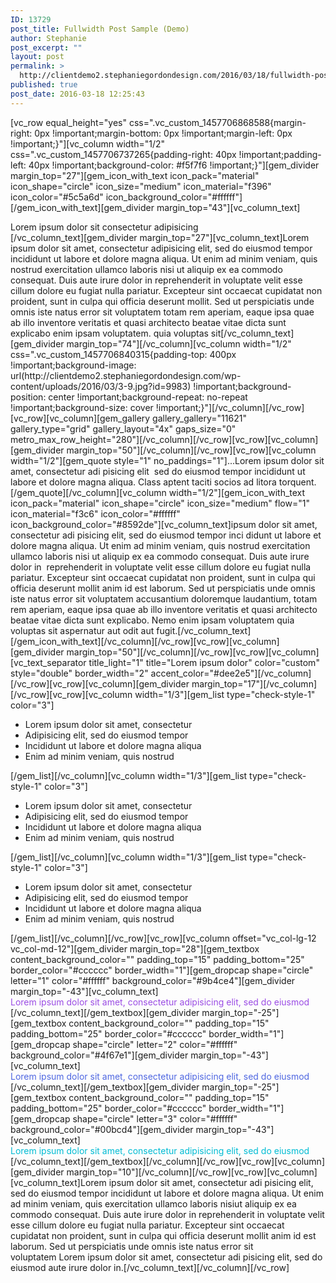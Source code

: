 ```yaml
---
ID: 13729
post_title: Fullwidth Post Sample (Demo)
author: Stephanie
post_excerpt: ""
layout: post
permalink: >
  http://clientdemo2.stephaniegordondesign.com/2016/03/18/fullwidth-post-sample-6/
published: true
post_date: 2016-03-18 12:25:43
---
```

[vc_row equal_height="yes" css=".vc_custom_1457706868588{margin-right: 0px !important;margin-bottom: 0px !important;margin-left: 0px !important;}"][vc_column width="1/2" css=".vc_custom_1457706737265{padding-right: 40px !important;padding-left: 40px !important;background-color: #f5f7f6 !important;}"][gem_divider margin_top="27"][gem_icon_with_text icon_pack="material" icon_shape="circle" icon_size="medium" icon_material="f396" icon_color="#5c5a6d" icon_background_color="#ffffff"][/gem_icon_with_text][gem_divider margin_top="43"][vc_column_text]
<div class="title-h4">Lorem ipsum dolor sit
consectetur adipisicing</div>
[/vc_column_text][gem_divider margin_top="27"][vc_column_text]Lorem ipsum dolor sit amet, consectetur adipisicing elit, sed do eiusmod tempor incididunt ut labore et dolore magna aliqua. Ut enim ad minim veniam, quis nostrud exercitation ullamco laboris nisi ut aliquip ex ea commodo consequat. Duis aute irure dolor in reprehenderit in voluptate velit esse cillum dolore eu fugiat nulla pariatur. Excepteur sint occaecat cupidatat non proident, sunt in culpa qui officia deserunt mollit. Sed ut perspiciatis unde omnis iste natus error sit voluptatem totam rem aperiam, eaque ipsa quae ab illo inventore veritatis et quasi architecto beatae vitae dicta sunt explicabo enim ipsam voluptatem. quia voluptas sit[/vc_column_text][gem_divider margin_top="74"][/vc_column][vc_column width="1/2" css=".vc_custom_1457706840315{padding-top: 400px !important;background-image: url(http://clientdemo2.stephaniegordondesign.com/wp-content/uploads/2016/03/3-9.jpg?id=9983) !important;background-position: center !important;background-repeat: no-repeat !important;background-size: cover !important;}"][/vc_column][/vc_row][vc_row][vc_column][gem_gallery gallery_gallery="11621" gallery_type="grid" gallery_layout="4x" gaps_size="0" metro_max_row_height="280"][/vc_column][/vc_row][vc_row][vc_column][gem_divider margin_top="50"][/vc_column][/vc_row][vc_row][vc_column width="1/2"][gem_quote style="1" no_paddings="1"]...Lorem ipsum dolor sit amet, consectetur adi pisicing elit  sed do eiusmod tempor incididunt ut labore et dolore magna aliqua. Class aptent taciti socios ad litora torquent.[/gem_quote][/vc_column][vc_column width="1/2"][gem_icon_with_text icon_pack="material" icon_shape="circle" icon_size="medium" flow="1" icon_material="f3c6" icon_color="#ffffff" icon_background_color="#8592de"][vc_column_text]ipsum dolor sit amet, consectetur adi pisicing elit, sed do eiusmod tempor inci didunt ut labore et dolore magna aliqua. Ut enim ad minim veniam, quis nostrud exercitation ullamco laboris nisi ut aliquip ex ea commodo consequat. Duis aute irure dolor in  reprehenderit in voluptate velit esse cillum dolore eu fugiat nulla pariatur. Excepteur sint occaecat cupidatat non proident, sunt in culpa qui officia deserunt mollit anim id est laborum. Sed ut perspiciatis unde omnis iste natus error sit voluptatem accusantium doloremque laudantium, totam rem aperiam, eaque ipsa quae ab illo inventore veritatis et quasi architecto beatae vitae dicta sunt explicabo. Nemo enim ipsam voluptatem quia voluptas sit aspernatur aut odit aut fugit.[/vc_column_text][/gem_icon_with_text][/vc_column][/vc_row][vc_row][vc_column][gem_divider margin_top="50"][/vc_column][/vc_row][vc_row][vc_column][vc_text_separator title_light="1" title="Lorem ipsum dolor" color="custom" style="double" border_width="2" accent_color="#dee2e5"][/vc_column][/vc_row][vc_row][vc_column][gem_divider margin_top="17"][/vc_column][/vc_row][vc_row][vc_column width="1/3"][gem_list type="check-style-1" color="3"]
<ul>
 	<li>Lorem ipsum dolor sit amet, consectetur</li>
 	<li>Adipisicing elit, sed do eiusmod tempor</li>
 	<li>Incididunt ut labore et dolore magna aliqua</li>
 	<li>Enim ad minim veniam, quis nostrud</li>
</ul>
[/gem_list][/vc_column][vc_column width="1/3"][gem_list type="check-style-1" color="3"]
<ul>
 	<li>Lorem ipsum dolor sit amet, consectetur</li>
 	<li>Adipisicing elit, sed do eiusmod tempor</li>
 	<li>Incididunt ut labore et dolore magna aliqua</li>
 	<li>Enim ad minim veniam, quis nostrud</li>
</ul>
[/gem_list][/vc_column][vc_column width="1/3"][gem_list type="check-style-1" color="3"]
<ul>
 	<li>Lorem ipsum dolor sit amet, consectetur</li>
 	<li>Adipisicing elit, sed do eiusmod tempor</li>
 	<li>Incididunt ut labore et dolore magna aliqua</li>
 	<li>Enim ad minim veniam, quis nostrud</li>
</ul>
[/gem_list][/vc_column][/vc_row][vc_row][vc_column offset="vc_col-lg-12 vc_col-md-12"][gem_divider margin_top="28"][gem_textbox content_background_color="" padding_top="15" padding_bottom="25" border_color="#cccccc" border_width="1"][gem_dropcap shape="circle" letter="1" color="#ffffff" background_color="#9b4ce4"][gem_divider margin_top="-43"][vc_column_text]
<div class="styled-subtitle"><span style="color: #9b4ce4;">Lorem ipsum dolor sit amet, consectetur adipisicing elit, sed do eiusmod </span></div>
[/vc_column_text][/gem_textbox][gem_divider margin_top="-25"][gem_textbox content_background_color="" padding_top="15" padding_bottom="25" border_color="#cccccc" border_width="1"][gem_dropcap shape="circle" letter="2" color="#ffffff" background_color="#4f67e1"][gem_divider margin_top="-43"][vc_column_text]
<div class="styled-subtitle"><span style="color: #4f67e1;">Lorem ipsum dolor sit amet, consectetur adipisicing elit, sed do eiusmod </span></div>
[/vc_column_text][/gem_textbox][gem_divider margin_top="-25"][gem_textbox content_background_color="" padding_top="15" padding_bottom="25" border_color="#cccccc" border_width="1"][gem_dropcap shape="circle" letter="3" color="#ffffff" background_color="#00bcd4"][gem_divider margin_top="-43"][vc_column_text]
<div class="styled-subtitle"><span style="color: #00bcd4;">Lorem ipsum dolor sit amet, consectetur adipisicing elit, sed do eiusmod </span></div>
[/vc_column_text][/gem_textbox][/vc_column][/vc_row][vc_row][vc_column][gem_divider margin_top="10"][/vc_column][/vc_row][vc_row][vc_column][vc_column_text]Lorem ipsum dolor sit amet, consectetur adi pisicing elit, sed do eiusmod tempor incididunt ut labore et dolore magna aliqua. Ut enim ad minim veniam, quis exercitation ullamco laboris nisiut aliquip ex ea commodo consequat. Duis aute irure dolor in reprehenderit in voluptate velit esse cillum dolore eu fugiat nulla pariatur. Excepteur sint occaecat cupidatat non proident, sunt in culpa qui officia deserunt mollit anim id est laborum. Sed ut perspiciatis unde omnis iste natus error sit voluptatem Lorem ipsum dolor sit amet, consectetur adi pisicing elit, sed do eiusmod aute irure dolor in.[/vc_column_text][/vc_column][/vc_row]